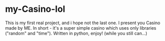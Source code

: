 # my-Casino-lol
This is my first real project, and i hope not the last one. I present you Casino made by ME. In short - it's a super simple casino which uses only libraries ("random" and "time"). Written in python, enjoy! (while you still can...)
